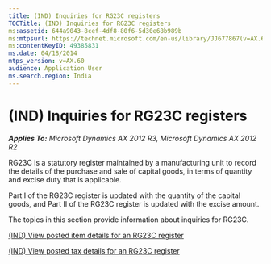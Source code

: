 ```yaml
---
title: (IND) Inquiries for RG23C registers
TOCTitle: (IND) Inquiries for RG23C registers
ms:assetid: 644a9043-8cef-4df8-80f6-5d30e68b989b
ms:mtpsurl: https://technet.microsoft.com/en-us/library/JJ677867(v=AX.60)
ms:contentKeyID: 49385831
ms.date: 04/18/2014
mtps_version: v=AX.60
audience: Application User
ms.search.region: India
---
```


# (IND) Inquiries for RG23C registers 


_**Applies To:** Microsoft Dynamics AX 2012 R3, Microsoft Dynamics AX 2012 R2_

RG23C is a statutory register maintained by a manufacturing unit to record the details of the purchase and sale of capital goods, in terms of quantity and excise duty that is applicable.

Part I of the RG23C register is updated with the quantity of the capital goods, and Part II of the RG23C register is updated with the excise amount.

The topics in this section provide information about inquiries for RG23C.

[(IND) View posted item details for an RG23C register](ind-view-posted-item-details-for-an-rg23c-register.md)

[(IND) View posted tax details for an RG23C register](ind-view-posted-tax-details-for-an-rg23c-register.md)

  


